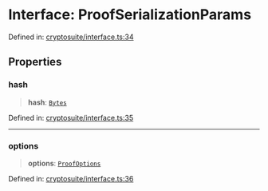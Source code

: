 # Interface: ProofSerializationParams

Defined in: [cryptosuite/interface.ts:34](https://github.com/dcdpr/did-btcr2-js/blob/c82bc5c69016e1146a0c52c6e6b21621f5abd6d4/packages/cryptosuite/src/cryptosuite/interface.ts#L34)

## Properties

### hash

> **hash**: [`Bytes`](../../common/type-aliases/Bytes.md)

Defined in: [cryptosuite/interface.ts:35](https://github.com/dcdpr/did-btcr2-js/blob/c82bc5c69016e1146a0c52c6e6b21621f5abd6d4/packages/cryptosuite/src/cryptosuite/interface.ts#L35)

***

### options

> **options**: [`ProofOptions`](../../common/interfaces/ProofOptions.md)

Defined in: [cryptosuite/interface.ts:36](https://github.com/dcdpr/did-btcr2-js/blob/c82bc5c69016e1146a0c52c6e6b21621f5abd6d4/packages/cryptosuite/src/cryptosuite/interface.ts#L36)

